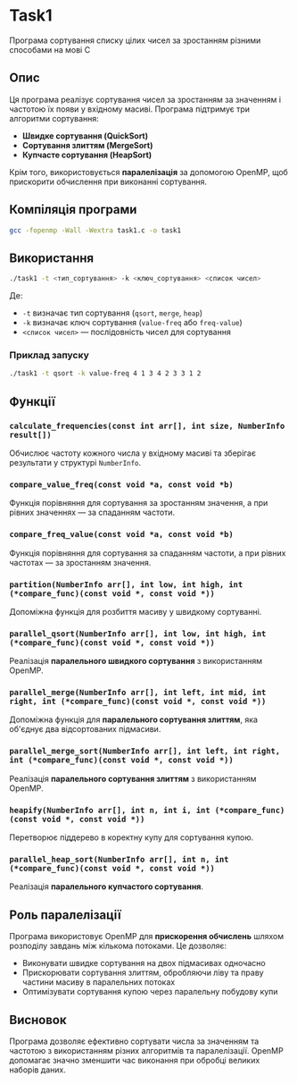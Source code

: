 # Task1
Програма сортування списку цілих чисел за зростанням різними способами на мові C

## Опис
Ця програма реалізує сортування чисел за зростанням за значенням і частотою їх появи у вхідному масиві. Програма підтримує три алгоритми сортування:
- **Швидке сортування (QuickSort)**
- **Сортування злиттям (MergeSort)**
- **Купчасте сортування (HeapSort)**

Крім того, використовується **паралелізація** за допомогою OpenMP, щоб прискорити обчислення при виконанні сортування.

## Компіляція програми
```sh
gcc -fopenmp -Wall -Wextra task1.c -o task1
```

## Використання
```sh
./task1 -t <тип_сортування> -k <ключ_сортування> <список чисел>
```
Де:
- `-t` визначає тип сортування (`qsort`, `merge`, `heap`)
- `-k` визначає ключ сортування (`value-freq` або `freq-value`)
- `<список чисел>` — послідовність чисел для сортування

### Приклад запуску
```sh
./task1 -t qsort -k value-freq 4 1 3 4 2 3 3 1 2
```

## Функції

### `calculate_frequencies(const int arr[], int size, NumberInfo result[])`
Обчислює частоту кожного числа у вхідному масиві та зберігає результати у структурі `NumberInfo`.

### `compare_value_freq(const void *a, const void *b)`
Функція порівняння для сортування за зростанням значення, а при рівних значеннях — за спаданням частоти.

### `compare_freq_value(const void *a, const void *b)`
Функція порівняння для сортування за спаданням частоти, а при рівних частотах — за зростанням значення.

### `partition(NumberInfo arr[], int low, int high, int (*compare_func)(const void *, const void *))`
Допоміжна функція для розбиття масиву у швидкому сортуванні.

### `parallel_qsort(NumberInfo arr[], int low, int high, int (*compare_func)(const void *, const void *))`
Реалізація **паралельного швидкого сортування** з використанням OpenMP.

### `parallel_merge(NumberInfo arr[], int left, int mid, int right, int (*compare_func)(const void *, const void *))`
Допоміжна функція для **паралельного сортування злиттям**, яка об'єднує два відсортованих підмасиви.

### `parallel_merge_sort(NumberInfo arr[], int left, int right, int (*compare_func)(const void *, const void *))`
Реалізація **паралельного сортування злиттям** з використанням OpenMP.

### `heapify(NumberInfo arr[], int n, int i, int (*compare_func)(const void *, const void *))`
Перетворює піддерево в коректну купу для сортування купою.

### `parallel_heap_sort(NumberInfo arr[], int n, int (*compare_func)(const void *, const void *))`
Реалізація **паралельного купчастого сортування**.

## Роль паралелізації
Програма використовує OpenMP для **прискорення обчислень** шляхом розподілу завдань між кількома потоками. Це дозволяє:
- Виконувати швидке сортування на двох підмасивах одночасно
- Прискорювати сортування злиттям, обробляючи ліву та праву частини масиву в паралельних потоках
- Оптимізувати сортування купою через паралельну побудову купи

## Висновок
Програма дозволяє ефективно сортувати числа за значенням та частотою з використанням різних алгоритмів та паралелізації. OpenMP допомагає значно зменшити час виконання при обробці великих наборів даних.

